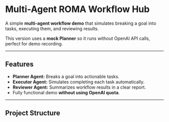 # Multi-Agent ROMA Workflow Hub

A simple **multi-agent workflow demo** that simulates breaking a goal into tasks, executing them, and reviewing results.

This version uses a **mock Planner** so it runs without OpenAI API calls, perfect for demo recording.

---

## Features

- **Planner Agent:** Breaks a goal into actionable tasks.
- **Executor Agent:** Simulates completing each task automatically.
- **Reviewer Agent:** Summarizes workflow results in a clear report.
- Fully functional demo **without using OpenAI quota**.

---

## Project Structure

